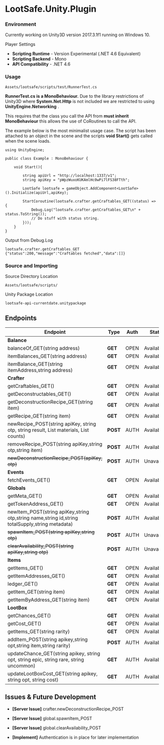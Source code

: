 # LootSafe.Unity.Plugin

### Environment

Currently working on Unity3D version 2017.3.1f1 running on Windows 10.

Player Settings

* **Scripting Runtime** - Version Experimental (.NET 4.6 Equivalent)
* **Scripting Backend** - Mono
* **API Compatibility** - .NET 4.6

### Usage

```
Assets/lootsafe/scripts/test/RunnerTest.cs
```
**RunnerTest.cs is a MonoBehaviour.** Due to the library restrictions of Unity3D where **System.Net.Http** is not included we are restricted to using **UnityEngine.Networking** . 

This requires that the class you call the API from **must inherit MonoBehaviour** this allows the use of CoRoutines to call the API.

The example below is the most minimalist usage case. The script has been attached to an object in the scene and the scripts **void Start()** gets called when the scene loads.

```
using UnityEngine;

public class Example : MonoBehaviour {

	void Start(){
    
        string apiUrl = "http://localhost:1337/v1";
        string apiKey = "pWpzWuxoKUKAmlHc0wPi7lFS38FTth";

        LootSafe lootsafe = gameObject.AddComponent<LootSafe>().Initialize(apiUrl,apiKey);

        StartCoroutine(lootsafe.crafter.getCraftables_GET((status) => {
            Debug.Log("lootsafe.crafter.getCraftables_GET\n" + status.ToString());
            // Do stuff with status string.
        }));
    }
}
```

Output from Debug.Log
```
lootsafe.crafter.getCraftables_GET
{"status":200,"message":"Craftables fetched","data":[]}
```

### Source and Importing

Source Directory Location
```
Assets/lootsafe/scripts/
```

Unity Package Location
```
lootsafe-api-currentdate.unitypackage
```

## Endpoints

 Endpoint  | Type | Auth | Status |
|---|---|---|---|
| **Balance**   |   |   |   |
| balanceOf_GET(string address)  | **GET**  | OPEN  | Available |
| itemBalances_GET(string address)  | **GET**  | OPEN  | Available |
| itemBalance_GET(string itemAddress,string address)  | **GET**  | OPEN   | Available |
| **Crafter**   |   |   |   |
| getCraftables_GET()  | **GET**  | OPEN   | Available |
| getDeconstructables_GET()  | **GET**  | OPEN   | Available |
| getDeconstructionRecipe_GET(string item)  | **GET**  | OPEN   | Available |
| getRecipe_GET(string item) | **GET**  | OPEN   | Available |
| newRecipe_POST(string apiKey, string otp, string result, List<string> materials, List<string> counts)  | **POST**  | AUTH   | Available |
| removeRecipe_POST(string apiKey,string otp,string item)  | **POST**  | AUTH   | Available |
| ~~newDeconstructionRecipe_POST(apiKey, otp)~~ | **POST**  | AUTH   | Unavailable |
| **Events**  |   |   |   |
| fetchEvents_GET()  | **GET**  | OPEN   | Available |
| **Globals**  |   |   |   |
| getMeta_GET()  | **GET**  | OPEN   | Available |
| getTokenAddress_GET()  | **GET**  | OPEN   | Available |
| newItem_POST(string apiKey,string otp,string name,string id,string totalSupply,string metadata) | **POST**  | AUTH   | Available |
| ~~spawnItem_POST(string apiKey,string otp)~~  | **POST**   | AUTH   | Unavailable |
| ~~clearAvailability_POST(string apiKey,string otp)~~  | **POST**   | AUTH   | Unavailable |
| **Items**  |   |   |   |
| getItems_GET()  | **GET**  | OPEN   | Available |
| getItemAddresses_GET()  | **GET**  | OPEN   | Available |
| ledger_GET()  | **GET**  | OPEN   | Available |
| getItem_GET(string item)  | **GET**  | OPEN   | Available |
| getItemByAddress_GET(string item) | **GET**  | OPEN   | Available |
| **LootBox** |   |   |   |
| getChances_GET()  | **GET**  | OPEN   | Available |
| getCost_GET()  | **GET**  | OPEN   | Available |
| getItems_GET(string rarity)  | **GET**  | OPEN   | Available |
| addItem_POST(string apikey,string opt,string item,string rarity)  | **POST**  | AUTH  | Available |
| updateChance_GET(string apikey, string opt, string epic, string rare, string uncommon) | **GET**  | AUTH  | Available |
| updateLootBoxCost_GET(string apikey, string opt, string cost)  | **GET**  | AUTH  | Available |

## Issues & Future Development


* **[Server Issue]** crafter.newDeconstructionRecipe_POST
* **[Server Issue]** global.spawnItem_POST
* **[Server Issue]** global.clearAvailability_POST

* **[Implement]** Authentication is in place for later implementation
